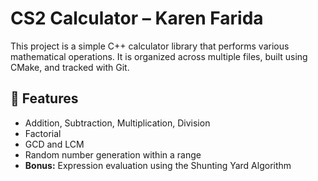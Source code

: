 # CS2 Calculator – Karen Farida

This project is a simple C++ calculator library that performs various mathematical operations. It is organized across multiple files, built using CMake, and tracked with Git.

## 📁 Features

- Addition, Subtraction, Multiplication, Division
- Factorial
- GCD and LCM
- Random number generation within a range
- **Bonus:** Expression evaluation using the Shunting Yard Algorithm


